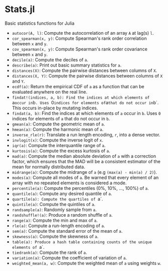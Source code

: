 Stats.jl
========

Basic statistics functions for Julia

* `autocor(A, l)`: Compute the autocorrelation of an array `A` at lag(s) `l`.
* `cor_spearman(x, y)`: Compute Spearman's rank order correlation between `x` and `y`.
* `cov_spearman(x, y)`: Compute Spearman's rank order covariance between `x` and `y`.
* `decile(a)`: Compute the deciles of `a`.
* `describe(a)`: Print out basic summary statistics for `a`.
* `distances(X)`: Compute the pairwise distances between columns of `X`.
* `distances(X, Y)`: Compute the pairwise distances between columns of `X` and `Y`.
* `ecdf(a)`: Return the empirical CDF of `a` as a function that can be evaluated anywhere on the real line.
* `findat!(indices, a, b): Find the indices at which elements of `a` occur in `b`. Uses `0` indices for elements of `a` that do not occur in `b`. This occurs in-place by mutating indices.
* `findat(a, b)`: Find the indices at which elements of `a` occur in `b`. Uses `0` indices for elements of `a` that do not occur in `b`.
* `gmean(a)`: Compute the geometric mean of `a`.
* `hmean(a)`: Compute the harmonic mean of `a`.
* `inverse_rle(r)`: Translate a run length encoding, `r`, into a dense vector.
* `invlogit(x)`: Compute the inverse logit of `x`.
* `iqr(a)`: Compute the interquantile range of `a`.
* `kurtosis(a)`: Compute the excess kurtosis of `a`.
* `mad(a)`: Compute the median absolute deviation of `a` with a correction factor, which ensures that the MAD will be a consistent estimator of the mean for normally distributed data.
* `midrange(a)`: Compute the midrange of `a` (e.g `(max(a) - min(a) / 2)`).
* `modes(a)`: Compute all modes of `a`. Be warned that every element of an array with no repeated elements is considered a mode.
* `percentile(a)`: Compute the percentiles (0%, 10%, ..., 100%) of `a`.
* `quantile(a)`: Compute any desired quantile of `a`.
* `quartile(a): Compute the quartiles of `a`.
* `quintile(a)`: Compute the quintiles of `a`.
* `randsample(a)`: Randomly sample from `a`.
* `randshuffle!(a)`: Produce a random shuffle of `a`.
* `range(a)`: Compute the min and max of `a`.
* `rle(a)`: Compute a run-length encoding of `a`.
* `sem(a)`: Compute the standard error of the mean of `a`.
* `skewness(a)`: Compute the skewness of `a`.
* `table(a): Produce a hash table containing counts of the unique elements of `a`.
* `tiedrank(a)`: Compute the rank of `a`.
* `variation(a)`: Compute the coefficient of variation of `a`.
* `weighted_mean(a, w)`: Compute the weighted mean of `a` using weights `w`.
